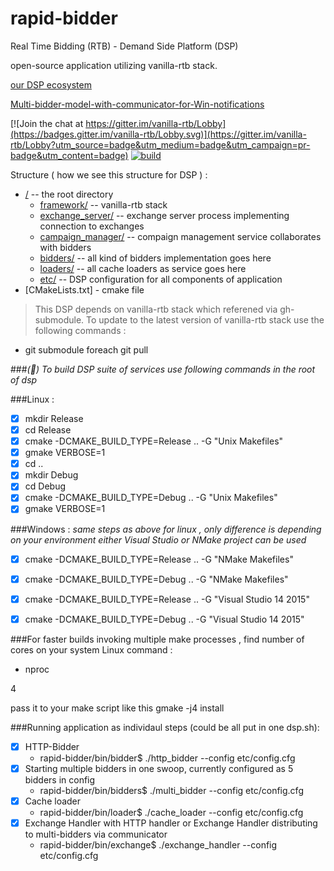 # rapid-bidder

Real Time Bidding (RTB) - Demand Side Platform (DSP)

open-source application utilizing  vanilla-rtb stack.


[our DSP ecosystem](https://github.com/venediktov/vanilla-rtb/wiki)

[Multi-bidder-model-with-communicator-for-Win-notifications](https://github.com/venediktov/vanilla-rtb/wiki/Multi-bidder-model-with-communicator-for-Win--notifications)

[![Join the chat at https://gitter.im/vanilla-rtb/Lobby](https://badges.gitter.im/vanilla-rtb/Lobby.svg)](https://gitter.im/vanilla-rtb/Lobby?utm_source=badge&utm_medium=badge&utm_campaign=pr-badge&utm_content=badge) 
[![build ](https://travis-ci.org/venediktov/vanilla-rtb.svg?branch=master)](https://travis-ci.org/venediktov/vanilla-rtb)

Structure ( how we see this structure for DSP ) :
* [/](../../tree/master/) -- the root directory
   * [framework/](https://github.com/venediktov/vanilla-rtb/) -- vanilla-rtb stack
   * [exchange_server/](../../tree/master/exchange_server/) -- exchange server process implementing connection to exchanges
   * [campaign_manager/](../../tree/master/campaign_manager/) -- compaign management service collaborates with bidders
   * [bidders/](../../tree/master/bidders/) -- all kind of bidders implementation goes here
   * [loaders/](../../tree/master/loaders/) -- all cache loaders as service goes here
   * [etc/](../../tree/master/etc/) -- DSP configuration for all components of application
* [CMakeLists.txt] - cmake file

>This DSP depends on  vanilla-rtb stack which referened via gh-submodule.
>To update to the latest version of vanilla-rtb stack use the following commands \:

* git submodule foreach git pull


###*(&#x1F4D7;) To build DSP suite of services use following commands in the root of dsp*

###Linux \:
- [x] mkdir Release
- [x] cd Release
- [x] cmake -DCMAKE_BUILD_TYPE=Release .. -G "Unix Makefiles"
- [x] gmake VERBOSE=1
- [x] cd ..
- [x] mkdir Debug
- [x] cd Debug
- [x] cmake -DCMAKE_BUILD_TYPE=Debug .. -G "Unix Makefiles"
- [x] gmake VERBOSE=1

###Windows \:
*same steps as above for linux , only difference is depending on your environment 
  either Visual Studio or NMake project can be used*
  
- [x] cmake -DCMAKE_BUILD_TYPE=Release .. -G "NMake Makefiles"
- [x] cmake -DCMAKE_BUILD_TYPE=Debug   .. -G "NMake Makefiles"
- [x] cmake -DCMAKE_BUILD_TYPE=Release .. -G "Visual Studio 14 2015"
- [x] cmake -DCMAKE_BUILD_TYPE=Debug   .. -G "Visual Studio 14 2015"


###For faster builds invoking multiple make processes  , find number of cores on your system
Linux command \: 
* nproc

4

pass it to your make script like this
gmake -j4 install

###Running  application as individaul steps (could be all put in one dsp.sh)\:
- [x] HTTP-Bidder
  * rapid-bidder/bin/bidder$ ./http_bidder --config etc/config.cfg
- [x] Starting multiple bidders in one swoop,  currently configured as 5 bidders in config
  * rapid-bidder/bin/bidders$ ./multi_bidder --config etc/config.cfg
- [x] Cache loader
  * rapid-bidder/bin/loader$ ./cache_loader --config etc/config.cfg
- [x] Exchange Handler with HTTP handler or Exchange Handler distributing to multi-bidders via communicator 
  * rapid-bidder/bin/exchange$ ./exchange_handler --config etc/config.cfg
